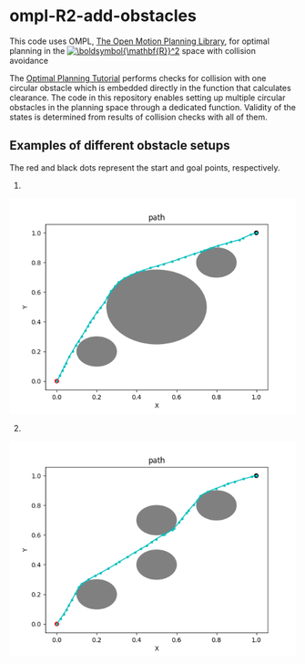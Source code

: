 # ompl-R2-add-obstacles
This code uses OMPL, [The Open Motion Planning Library](http://ompl.kavrakilab.org/), for optimal planning in the <a href="https://www.codecogs.com/eqnedit.php?latex=\boldsymbol{\mathbf{R}}^2" target="_blank"><img src="https://latex.codecogs.com/gif.latex?\boldsymbol{\mathbf{R}}^2" title="\boldsymbol{\mathbf{R}}^2" /></a> space with collision avoidance

The [Optimal Planning Tutorial](http://ompl.kavrakilab.org/optimalPlanningTutorial.html) performs checks for collision with one circular obstacle which is embedded directly in the function that calculates clearance. The code in this repository enables setting up multiple circular obstacles in the planning space through a dedicated function. Validity of the states is determined from results of collision checks with all of them.

## Examples of different obstacle setups
The red and black dots represent the start and goal points, respectively.

1. 
![alt text](/media/Figure_1.png)   


2. 
![alt text](/media/Figure_2.png)
